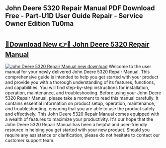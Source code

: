 ## John Deere 5320 Repair Manual PDF Download Free - Part-U1D User Guide Repair - Service Owner Edition Tu0ma

# <h2><a href="http://bc89589.oget.top/?id=John+Deere+5320+Repair+Manual">🔗Download New 👉🔴 John Deere 5320 Repair Manual</a></h2>

[![John Deere 5320 Repair Manual new download](https://i.imgur.com/5g1atiW.png)](http://bc89589.oget.top/?id=John+Deere+5320+Repair+Manual)
Welcome to the user manual for your newly delivered John Deere 5320 Repair Manual. This comprehensive guide is intended to help you get started with your product and provide you with a thorough understanding of its features, functions, and capabilities. You will find step-by-step instructions for installation, operation, maintenance, and troubleshooting. Before using your John Deere 5320 Repair Manual, please take a moment to read this manual carefully. It contains essential information on product setup, operation, maintenance, and troubleshooting, ensuring that you are able to use the product safely and effectively. This John Deere 5320 Repair Manual comes equipped with a wealth of features to maximize your productivity. It's our hope that the John Deere 5320 Repair Manual has been a helpful and user-friendly resource in helping you get started with your new product. Should you require any assistance or clarification, please do not hesitate to contact our customer support team.
